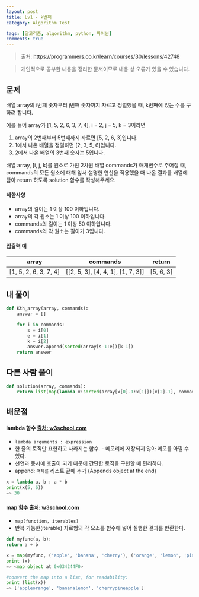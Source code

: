 ```yaml
---
layout: post
title: Lv1 - k번째
category: Algorithm Test

tags: [알고리즘, algorithm, python, 파이썬]
comments: true
---
```

> 출처: https://programmers.co.kr/learn/courses/30/lessons/42748

> 개인적으로 공부한 내용을 정리한 문서이므로 내용 상 오류가 있을 수 있습니다.

## 문제
배열 array의 i번째 숫자부터 j번째 숫자까지 자르고 정렬했을 때, k번째에 있는 수를 구하려 합니다.

예를 들어 array가 [1, 5, 2, 6, 3, 7, 4], i = 2, j = 5, k = 3이라면

1. array의 2번째부터 5번째까지 자르면 [5, 2, 6, 3]입니다.
2. 1에서 나온 배열을 정렬하면 [2, 3, 5, 6]입니다.
3. 2에서 나온 배열의 3번째 숫자는 5입니다.


배열 array, [i, j, k]를 원소로 가진 2차원 배열 commands가 매개변수로 주어질 때, commands의 모든 원소에 대해 앞서 설명한 연산을 적용했을 때 나온 결과를 배열에 담아 return 하도록 solution 함수를 작성해주세요.


#### 제한사항
- array의 길이는 1 이상 100 이하입니다.
- array의 각 원소는 1 이상 100 이하입니다.
- commands의 길이는 1 이상 50 이하입니다.
- commands의 각 원소는 길이가 3입니다.

#### 입출력 예

array | commands | return
:--------: | :---------:  | :-----------:
[1, 5, 2, 6, 3, 7, 4] | [[2, 5, 3], [4, 4, 1], [1, 7, 3]]  | [5, 6, 3]

## 내 풀이
```python
def Kth_array(array, commands):
    answer = []

    for i in commands:
        s = i[0]
        e = i[1]
        k = i[2]
        answer.append(sorted(array[s-1:e])[k-1])
    return answer
```

## 다른 사람 풀이
```python
def solution(array, commands):
    return list(map(lambda x:sorted(array[x[0]-1:x[1]])[x[2]-1], commands))
```

## 배운점
####  lambda 함수 [출처: w3school.com](https://www.w3schools.com/python/python_lambda.asp)
- `lambda arguments : expression`
- 한 줄의 로직만 표현하고 사라지는 함수. - 메모리에 저장되지 않아 메모를 아낄 수 있다.
- 선언과 동시에 호출이 되기 때문에 간단한 로직을 구현할 때 편리하다.
- append: `객체를` 리스트 끝에 추가 (Appends object at the end)
```python
x = lambda a, b : a * b
print(x(5, 6))
=> 30
```

#### map 함수 [출처: w3school.com](https://www.w3schools.com/python/ref_func_map.asp)
- `map(function, iterables)`
- 반복 가능한(iterable) 자료형의 각 요소를 함수에 넣어 실행한 결과를 반환한다.

```python
def myfunc(a, b):
return a + b

x = map(myfunc, ('apple', 'banana', 'cherry'), ('orange', 'lemon', 'pineapple'))
print (x)
=> <map object at 0x034244F0>

#convert the map into a list, for readability:
print (list(x))
=> ['appleorange', 'bananalemon', 'cherrypineapple']
```

